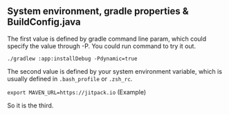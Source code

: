 ## System environment, gradle properties & BuildConfig.java

The first value is defined by gradle command line param, which could specify the value through -P.
You could run command to try it out.

```./gradlew :app:installDebug -Pdynamic=true```


The second value is defined by your system environment variable, which is usually defined in `.bash_profile` or `.zsh_rc`.


```export MAVEN_URL=https://jitpack.io```
(Example)

So it is the third.